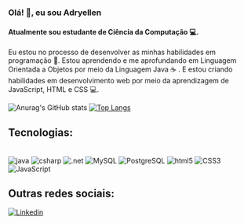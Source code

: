 ### Olá! 👋, eu sou Adryellen
#### Atualmente sou estudante de Ciência da Computação &#x1F4BB;.
Eu estou no processo de desenvolver as minhas habilidades em programação &#x1F642;. Estou aprendendo e me aprofundando em Linguagem Orientada a Objetos por meio da Linguagem Java &#x2615; . E estou criando habilidades em desenvolvimento web por meio da aprendizagem de JavaScript, HTML e CSS &#x1F4BB;.
<br>



![Anurag's GitHub stats](https://github-readme-stats.vercel.app/api?username=adryalves&show_icons=true&theme=synthwave)
    [![Top Langs](https://github-readme-stats.vercel.app/api/top-langs/?username=adryalves&layout=compact&theme=synthwave)](https://github.com/anuraghazra/github-readme-stats)

## Tecnologias:
<div style="display:inline-block"><br/>
<img align=center alt="java"  src="https://img.shields.io/badge/Java-ED8B00?style=for-the-badge&logo=openjdk&logoColor=white">
    
<img align=center alt="csharp"  src="https://img.shields.io/badge/C%23-239120?style=for-the-badge&logo=c-sharp&logoColor=white">

<img align=center alt=".net"  src="https://img.shields.io/badge/.NET-5C2D91?style=for-the-badge&logo=.net&logoColor=white">

<img align=center alt="MySQL"  src="https://img.shields.io/badge/MySQL-00000F?style=for-the-badge&logo=mysql&logoColor=white">

<img align=center alt="PostgreSQL"  src="https://img.shields.io/badge/PostgreSQL-316192?style=for-the-badge&logo=postgresql&logoColor=white">

<img align=center alt="html5"  src="https://img.shields.io/badge/HTML5-E34F26?style=for-the-badge&logo=html5&logoColor=white">

<img align=center alt="CSS3"  src="https://img.shields.io/badge/CSS3-1572B6?style=for-the-badge&logo=css3&logoColor=white">

<img align=center alt="JavaScript"  src="https://img.shields.io/badge/JavaScript-323330?style=for-the-badge&logo=javascript&logoColor=F7DF1E">


</div>
 <br>
 

 
 ## Outras redes sociais:
 
[![Linkedin](https://img.shields.io/badge/LinkedIn-0077B5?style=for-the-badge&logo=linkedin&logoColor=white)](https://www.linkedin.com/in/adryellenalves/)

